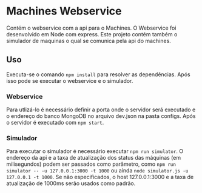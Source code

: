 # Machines Webservice

Contém o webservice com a api para o Machines. O Webservice foi desenvolvido em Node com express. Este projeto contém também o simulador de maquinas o qual se comunica pela api do machines.

## Uso

Executa-se o comando ```npm install``` para resolver as dependências. Após isso pode se executar o webservice e o simulador.

### Webservice 

Para utlizá-lo é necessário definir a porta onde o servidor será executado e o endereço do banco MongoDB no arquivo dev.json na pasta configs.
Após o servidor é executado com ```npm start```.

### Simulador

Para executar o simulador é necessário executar ```npm run simulator```. O endereço da api e a taxa de atualização dos status das máquinas (em milisegundos) podem ser passados como parâmetro, como ```npm run simulator -- -u 127.0.0.1:3000 -t 1000``` ou ainda ```node simulator.js -u 127.0.0.1 -t 1000```. Se não especificados, o host 127.0.0.1:3000 e a taxa de atualização de 1000ms serão usados como padrão.


